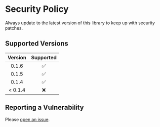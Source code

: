 # Security Policy

Always update to the latest version of this library to keep up with security patches.

## Supported Versions

| Version | Supported          |
| :-------: | :------------------: |
| 0.1.6   | :white_check_mark: |
| 0.1.5   | :white_check_mark: |
| 0.1.4   | :white_check_mark: |
| < 0.1.4 | :x:                |

## Reporting a Vulnerability

Please [open an issue](https://github.com/TR0NZ0D/TR0NZ0D_Lib/issues/new).
